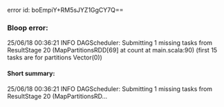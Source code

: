 error id: boEmpiY+RM5sJYZ1GgCY7Q==
### Bloop error:

25/06/18 00:36:21 INFO DAGScheduler: Submitting 1 missing tasks from ResultStage 20 (MapPartitionsRDD[69] at count at main.scala:90) (first 15 tasks are for partitions Vector(0))
#### Short summary: 

25/06/18 00:36:21 INFO DAGScheduler: Submitting 1 missing tasks from ResultStage 20 (MapPartitionsRD...